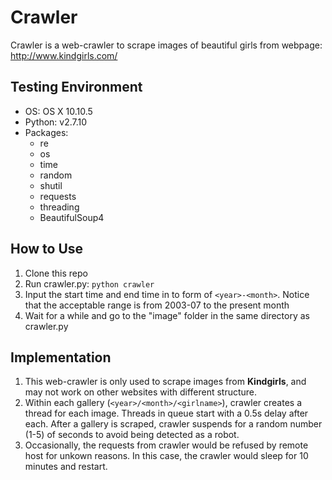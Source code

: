 # Crawler
Crawler is a web-crawler to scrape images of beautiful girls from webpage: http://www.kindgirls.com/
## Testing Environment
* OS: OS X 10.10.5
* Python: v2.7.10
* Packages: 
   * re 
   * os 
   * time 
   * random 
   * shutil
   * requests
   * threading
   * BeautifulSoup4
## How to Use
1. Clone this repo
2. Run crawler.py: `python crawler`
3. Input the start time and end time in to form of `<year>-<month>`. Notice that the acceptable range is from 2003-07 to the present month
4. Wait for a while and go to the "image" folder in the same directory as crawler.py

## Implementation
1. This web-crawler is only used to scrape images from **Kindgirls**, and may not work on other websites with different structure.
2. Within each gallery (`<year>/<month>/<girlname>`), crawler creates a thread for each image. Threads in queue start with a 0.5s delay after each. After a gallery is scraped, crawler suspends for a random number (1-5) of seconds to avoid being detected as a robot.
3. Occasionally, the requests from crawler would be refused by remote host for unkown reasons. In this case, the crawler would sleep for 10 minutes and restart.

